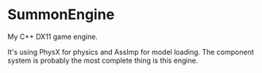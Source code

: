 # SummonEngine
My C++ DX11 game engine.

It's using PhysX for physics and AssImp for model loading.
The component system is probably the most complete thing is this engine.
